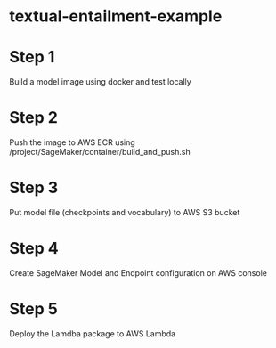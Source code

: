 # textual-entailment-example

# Step 1
Build a model image using docker and test locally

# Step 2
Push the image to AWS ECR using /project/SageMaker/container/build_and_push.sh

# Step 3
Put model file (checkpoints and vocabulary) to AWS S3 bucket

# Step 4
Create SageMaker Model and Endpoint configuration on AWS console

# Step 5
Deploy the Lamdba package to AWS Lambda 
